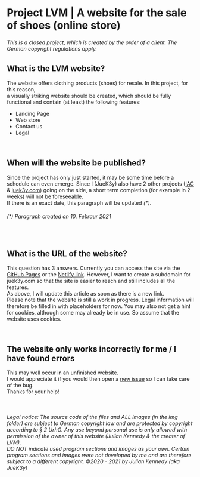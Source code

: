 # Project LVM | A website for the sale of shoes (online store)

###### _This is a closed project, which is created by the order of a client. The German copyright regulations apply._

## What is the LVM website?
The website offers clothing products (shoes) for resale. In this project, for this reason,
<br>a visually striking website should be created, which should be fully functional and contain (at least) the following features:
- Landing Page
- Web store
- Contact us
- Legal
<br>

## When will the website be published?
Since the project has only just started, it may be some time before a schedule can even emerge. Since I (JueK3y) also have 2 other projects ([IAC](https://github.com/JueK3y/Instagram-automated-commenting) & [juek3y.com](https://github.com/JueK3y/juek3y.com)) going on the side, a short term completion (for example in 2 weeks) will not be foreseeable.
<br>If there is an exact date, this paragraph will be updated _(*)_. 

###### _(*) Paragraph created on 10. Febraur 2021_
<br>

## What is the URL of the website?
This question has 3 answers. Currently you can access the site via the [GitHub Pages](https://juek3y.github.io/project-lvm/) or the [Netlify link](https://lvm.netlify.app/). However, I want to create a subdomain for juek3y.com so that the site is easier to reach and still includes all the features.
<br>As above, I will update this article as soon as there is a new link.
<br>Please note that the website is still a work in progress. Legal information will therefore be filled in with placeholders for now. You may also not get a hint for cookies, although some may already be in use. So assume that the website uses cookies.

<br>

## The website only works incorrectly for me / I have found errors
This may well occur in an unfinished website.
<br>I would appreciate it if you would then open a [new issue](https://github.com/JueK3y/project-lvm/issues) so I can take care of the bug.
<br>Thanks for your help!

<br>

###### _Legal notice: The source code of the files and ALL images (in the img folder) are subject to German copyright law and are protected by copyright according to § 2 UrhG. Any use beyond personal use is only allowed with permission of the owner of this website (Julian Kennedy & the creater of LVM).<br>DO NOT indicate used program sections and images as your own. Certain program sections and images were not developed by me and are therefore subject to a different copyright. ©2020 - 2021 by Julian Kennedy (aka JueK3y)_
